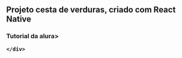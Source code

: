 <html>
  <head></head>
  
  <body>
    <div>
      <h2>Projeto cesta de verduras, criado com React Native</h2>
      <h3>Tutorial da alura>
    
    </div>
  </body>


</html>
